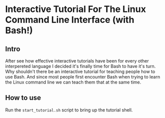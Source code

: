 # Interactive Tutorial For The Linux Command Line Interface (with Bash!)

## Intro
After see how effective interactive tutorials have been for every other interpereted language I decided it's finally time for Bash to have it's turn. Why shouldn't there be an interactive tutorial for teaching people how to use Bash. And since most people first encounter Bash when trying to learn the Linux command line we can teach them that at the same time.

## How to use
Run the `start_tutorial.sh` script to bring up the tutorial shell.

